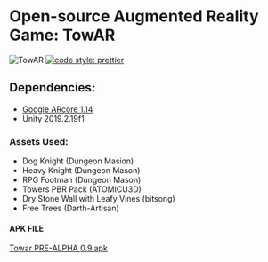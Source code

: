 # Open-source Augmented Reality Game: TowAR
![TowAR](https://i.imgur.com/FMdV13C.png)
[![code style: prettier](https://img.shields.io/badge/code_style-prettier-ff69b4.svg?style=flat-square)](https://github.com/prettier/prettier)
## Dependencies:
- [Google ARcore 1.14](https://developers.google.com/ar)
- Unity 2019.2.19f1

### Assets Used:
- Dog Knight (Dungeon Masion)
- Heavy Knight (Dungeon Mason)
- RPG Footman (Dungeon Mason)
- Towers PBR Pack (ATOMICU3D)
- Dry Stone Wall with Leafy Vines (bitsong)
- Free Trees (Darth-Artisan)

#### APK FILE
[Towar PRE-ALPHA 0.9.apk](https://github.com/Bit-Wizards/CONUHacks/releases)
